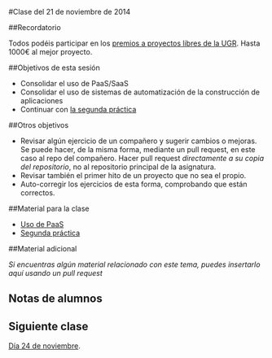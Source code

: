 #Clase del 21 de noviembre de 2014

##Recordatorio

Todos podéis participar en los [premios a proyectos libres de la UGR](http://osl.ugr.es/2014/09/26/premios-a-proyectos-libres-de-la-ugr/). Hasta 1000€ al mejor proyecto.

##Objetivos de esta sesión

* Consolidar el uso de PaaS/SaaS
* Consolidar el uso de sistemas de automatización de la construcción de aplicaciones
* Continuar con [la segunda práctica](https://github.com/JJ/CC/blob/master/documentos/practicas/2.XaaS.md)

##Otros objetivos

* Revisar algún ejercicio de un compañero y sugerir cambios o mejoras. Se puede hacer, de la misma forma, mediante un pull request, en este caso al repo del compañero. Hacer pull request *directamente a su copia del repositorio*, no al repositorio principal de la asignatura.
* Revisar también el primer hito de un proyecto que no sea el propio. 
* Auto-corregir los ejercicios de esta forma, comprobando que están correctos.

##Material para la clase

* [Uso de PaaS](http://jj.github.io/CC/documentos/temas/PaaS#automatizacin-de-la-construccin-de-una-aplicacin)
* [Segunda práctica](https://github.com/CC/IV/blob/master/documentos/practicas/2.XaaS.md)

##Material adicional

*Si encuentras algún material relacionado con este tema, puedes insertarlo aquí usando un pull request*

## Notas de alumnos

## Siguiente clase

[Día 24 de noviembre](13.md).
